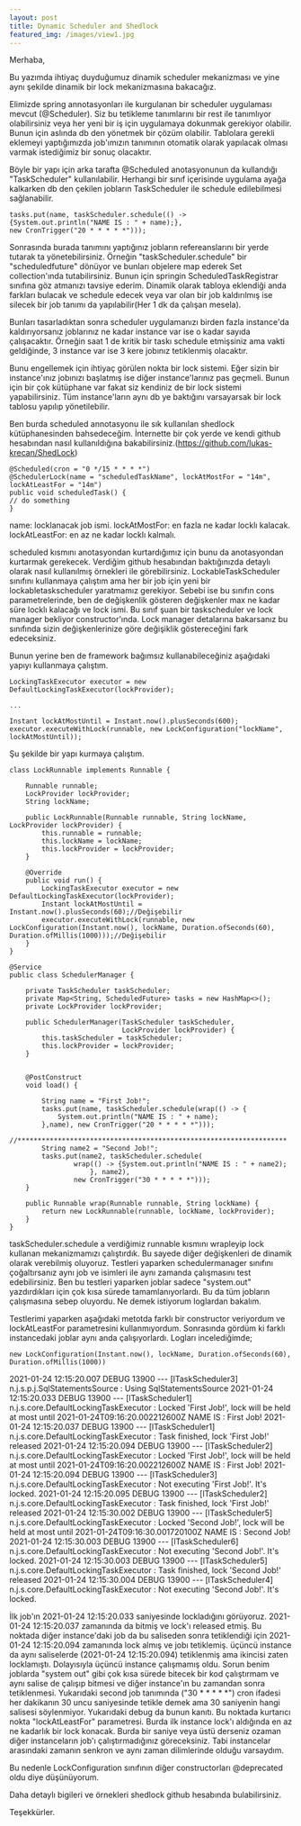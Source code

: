 ```yaml
---
layout: post
title: Dynamic Scheduler and Shedlock
featured_img: /images/view1.jpg
---
```


Merhaba,

Bu yazımda ihtiyaç duyduğumuz dinamik scheduler mekanizması ve yine aynı şekilde dinamik bir lock mekanizmasına bakacağız.

Elimizde spring annotasyonları ile kurgulanan bir scheduler uygulaması mevcut (@Scheduler). Siz bu tetikleme tanımlarını bir rest ile tanımlıyor olabilirsiniz veya her yeni bir iş için uygulamaya dokunmak gerekiyor olabilir.
Bunun için aslında db den yönetmek bir çözüm olabilir. Tablolara gerekli eklemeyi yaptığımızda job'ımızın tanımının otomatik olarak yapılacak olması varmak istediğimiz bir sonuç olacaktır.

Böyle bir yapı için arka tarafta @Scheduled anotasyonunun da kullandığı "TaskScheduler" kullanılabilir. Herhangi bir sınıf içerisinde uygulama ayağa kalkarken db den çekilen jobların TaskScheduler ile schedule edilebilmesi sağlanabilir.

	tasks.put(name, taskScheduler.schedule(() -> 
	{System.out.println("NAME IS : " + name);}, 
	new CronTrigger("20 * * * * *")));

Sonrasında  burada tanımını yaptığınız jobların refereanslarını bir yerde tutarak ta yönetebilirsiniz. Örneğin "taskScheduler.schedule" bir "scheduledfuture" dönüyor ve bunları objelere map ederek Set collection'ında tutabilirsiniz.
Bunun için springin ScheduledTaskRegistrar sınıfına göz atmanızı tavsiye ederim. Dinamik olarak tabloya eklendiği anda farkları bulacak ve schedule edecek veya var olan bir job kaldırılmış ise silecek bir job tanımı da yapılabilir(Her 1 dk da çalışan mesela).


Bunları tasarladıktan sonra scheduler uygulamanızı birden fazla instance'da kaldırıyorsanız joblarınız ne kadar instance var ise o kadar sayıda çalışacaktır.
Örneğin saat 1 de kritik bir taskı schedule etmişsiniz ama vakti geldiğinde, 3 instance var ise 3 kere jobınız tetiklenmiş olacaktır.

Bunu engellemek için ihtiyaç görülen nokta bir lock sistemi. Eğer sizin bir instance'ınız jobınızı başlatmış ise diğer instance'larınız pas geçmeli.
Bunun için bir çok kütüphane var fakat siz kendiniz de bir lock sistemi yapabilirsiniz. Tüm instance'ların aynı db ye baktığını varsayarsak bir lock tablosu yapılıp yönetilebilir.

Ben burda scheduled annotasyonu ile sık kullanılan shedlock kütüphanesinden bahsedeceğim. İnternette bir çok yerde ve kendi github hesabından nasıl kullanıldığına bakabilirsiniz.(https://github.com/lukas-krecan/ShedLock)


	@Scheduled(cron = "0 */15 * * * *")
	@SchedulerLock(name = "scheduledTaskName", lockAtMostFor = "14m", lockAtLeastFor = "14m")
	public void scheduledTask() {
	// do something
	}
	
	
name: locklanacak job ismi.
lockAtMostFor: en fazla ne kadar locklı kalacak.
lockAtLeastFor: en az ne kadar locklı kalmalı.


scheduled kısmını anotasyondan kurtardığımız için bunu da anotasyondan kurtarmak gerekecek. Verdiğim github hesabından baktığınızda detaylı olarak nasıl kullanılmış örnekleri ile görebilirsiniz.
LockableTaskScheduler sınıfını kullanmaya çalıştım ama her bir job için yeni bir lockabletaskscheduler yaratmamız gerekiyor. Sebebi ise bu sınıfın cons parametrelerinde, ben de değişkenlik gösteren değişkenler max ne kadar süre locklı kalacağı ve lock ismi.
Bu sınıf şuan bir taskscheduler ve lock manager bekliyor constructor'ında. Lock manager detalarına bakarsanız bu sınıfında sizin değişkenlerinize göre değişiklik göstereceğini fark edeceksiniz.

Bunun yerine ben de framework bağımsız kullanabileceğiniz aşağıdaki yapıyı kullanmaya çalıştım.

	LockingTaskExecutor executor = new DefaultLockingTaskExecutor(lockProvider);

	...

	Instant lockAtMostUntil = Instant.now().plusSeconds(600);
	executor.executeWithLock(runnable, new LockConfiguration("lockName", lockAtMostUntil));
	
	
Şu şekilde bir yapı kurmaya çalıştım.

	class LockRunnable implements Runnable {

		Runnable runnable;
		LockProvider lockProvider;
		String lockName;

		public LockRunnable(Runnable runnable, String lockName, LockProvider lockProvider) {
			this.runnable = runnable;
			this.lockName = lockName;
			this.lockProvider = lockProvider;
		}

		@Override
		public void run() {
			LockingTaskExecutor executor = new DefaultLockingTaskExecutor(lockProvider);
			Instant lockAtMostUntil = Instant.now().plusSeconds(60);//Değişebilir
			executor.executeWithLock(runnable, new LockConfiguration(Instant.now(), lockName, Duration.ofSeconds(60), Duration.ofMillis(1000)));//Değişebilir
		}
	}

	@Service
	public class SchedulerManager {

		private TaskScheduler taskScheduler;
		private Map<String, ScheduledFuture> tasks = new HashMap<>();
		private LockProvider lockProvider;

		public SchedulerManager(TaskScheduler taskScheduler,
								LockProvider lockProvider) {
			this.taskScheduler = taskScheduler;
			this.lockProvider = lockProvider;
		}


		@PostConstruct
		void load() {
			
			String name = "First Job!";
			tasks.put(name, taskScheduler.schedule(wrap(() -> {
				System.out.println("NAME IS : " + name);
			},name), new CronTrigger("20 * * * * *")));
			//*******************************************************************
			String name2 = "Second Job!";
			tasks.put(name2, taskScheduler.schedule(
					wrap(() -> {System.out.println("NAME IS : " + name2);
						}, name2),
					new CronTrigger("30 * * * * *")));
		}

		public Runnable wrap(Runnable runnable, String lockName) {
			return new LockRunnable(runnable, lockName, lockProvider);
		}
	}
	
taskScheduler.schedule a verdiğimiz runnable kısmını wrapleyip lock kullanan mekanizmamızı çalıştırdık. Bu sayede diğer değişkenleri de dinamik olarak verebilmiş oluyoruz.
Testleri yaparken schedulermanager sınıfını çoğaltırsanız aynı job ve isimleri ile aynı zamanda çalışmasını test edebilirsiniz.
Ben bu testleri yaparken joblar sadece "system.out" yazdırdıkları için çok kısa sürede tamamlanıyorlardı. Bu da tüm jobların çalışmasına sebep oluyordu. Ne demek istiyorum loglardan bakalım.


Testlerimi yaparken aşağıdaki metotda farklı bir constructor veriyordum ve lockAtLeastFor parametresini kullanmıyordum. Sonrasında gördüm ki farklı instancedaki joblar aynı anda çalışıyorlardı. Logları incelediğimde;

	new LockConfiguration(Instant.now(), lockName, Duration.ofSeconds(60), Duration.ofMillis(1000))


2021-01-24 12:15:20.007 DEBUG 13900 --- [lTaskScheduler3] n.j.s.p.j.SqlStatementsSource            : Using SqlStatementsSource
2021-01-24 12:15:20.033 DEBUG 13900 --- [lTaskScheduler1] n.j.s.core.DefaultLockingTaskExecutor    : Locked 'First Job!', lock will be held at most until 2021-01-24T09:16:20.002212600Z
NAME IS : First Job!
2021-01-24 12:15:20.037 DEBUG 13900 --- [lTaskScheduler1] n.j.s.core.DefaultLockingTaskExecutor    : Task finished, lock 'First Job!' released
2021-01-24 12:15:20.094 DEBUG 13900 --- [lTaskScheduler2] n.j.s.core.DefaultLockingTaskExecutor    : Locked 'First Job!', lock will be held at most until 2021-01-24T09:16:20.002212600Z
NAME IS : First Job!
2021-01-24 12:15:20.094 DEBUG 13900 --- [lTaskScheduler3] n.j.s.core.DefaultLockingTaskExecutor    : Not executing 'First Job!'. It's locked.
2021-01-24 12:15:20.095 DEBUG 13900 --- [lTaskScheduler2] n.j.s.core.DefaultLockingTaskExecutor    : Task finished, lock 'First Job!' released
2021-01-24 12:15:30.002 DEBUG 13900 --- [lTaskScheduler5] n.j.s.core.DefaultLockingTaskExecutor    : Locked 'Second Job!', lock will be held at most until 2021-01-24T09:16:30.001720100Z
NAME IS : Second Job!
2021-01-24 12:15:30.003 DEBUG 13900 --- [lTaskScheduler6] n.j.s.core.DefaultLockingTaskExecutor    : Not executing 'Second Job!'. It's locked.
2021-01-24 12:15:30.003 DEBUG 13900 --- [lTaskScheduler5] n.j.s.core.DefaultLockingTaskExecutor    : Task finished, lock 'Second Job!' released
2021-01-24 12:15:30.004 DEBUG 13900 --- [lTaskScheduler4] n.j.s.core.DefaultLockingTaskExecutor    : Not executing 'Second Job!'. It's locked.

İlk job'ın 2021-01-24 12:15:20.033 saniyesinde lockladığını görüyoruz. 2021-01-24 12:15:20.037 zamanında da bitmiş ve lock'ı released etmiş. Bu noktada diğer instance'daki job da bu saliseden sonra tetiklendiği için 2021-01-24 12:15:20.094 zamanında lock almış ve jobı tetiklemiş. üçüncü instance da aynı saliselerde (2021-01-24 12:15:20.094) tetiklenmiş ama ikincisi zaten locklamıştı. Dolayısıyla üçüncü instance çalışmamış oldu. Sorun benim joblarda "system out" gibi çok kısa sürede bitecek bir kod çalıştırmam ve aynı salise de çalışıp bitmesi ve diğer instance'ın bu zamandan sonra tetiklenmesi. Yukarıdaki second job tanımında ("30 * * * * *") cron ifadesi her dakikanın 30 uncu saniyesinde tetikle demek ama 30 saniyenin hangi salisesi söylenmiyor. Yukarıdaki debug da bunun kanıtı. Bu noktada kurtarıcı nokta "lockAtLeastFor" parametresi. Burda ilk instance lock'ı aldığında en az ne kadarlık bir lock konacak. Burda bir saniye veya üstü derseniz ozaman diğer instanceların job'ı çalıştırmadığınız göreceksiniz. Tabi instancelar arasındaki zamanın senkron ve aynı zaman dilimlerinde olduğu varsaydım.

Bu nedenle LockConfiguration sınıfının diğer constructorları @deprecated oldu diye düşünüyorum.

Daha detaylı bigileri ve örnekleri shedlock github hesabında bulabilirsiniz.

Teşekkürler.




 